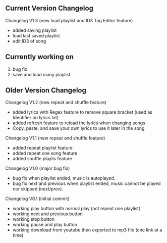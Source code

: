 ## Current Version Changelog
Changelog V1.3 (new load playlist and ID3 Tag Editor feature)
+ added saving playlist
+ load last saved playlist
+ edit ID3 of song

## Currently working on
1. bug fix
2. save and load many playlist

## Older Version Changelog
Changelog V1.2 (new repeat and shuffle feature)
+ added lyrics with Regex feature to remove square bracket (used as Identifier on lyrics.txt)
+ added refresh feature to reload the lyrics when changing songs
+ Copy, paste, and save your own lyrics to use it later in the song

Changelog V1.1 (new repeat and shuffle feature)
+ added repeat playlist feature
+ added repeat one song feature
+ added shuffle playlis feature

Changelog V1.0 (major bug fix)
+ bug fix when playlist ended, music is autoplayed.
+ bug fix next and previous when playlist ended, music cannot be played nor skipped (next/prev).

Changelog V0.1 (initial commit)
+ working play button with normal play (not repeat one playlist)
+ working next and previous button
+ working stop button
+ working pause and play button
+ working download from youtube then exported to mp3 file (one link at a time)
